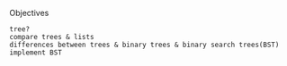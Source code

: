 Objectives

    tree?
    compare trees & lists
    differences between trees & binary trees & binary search trees(BST)
    implement BST
